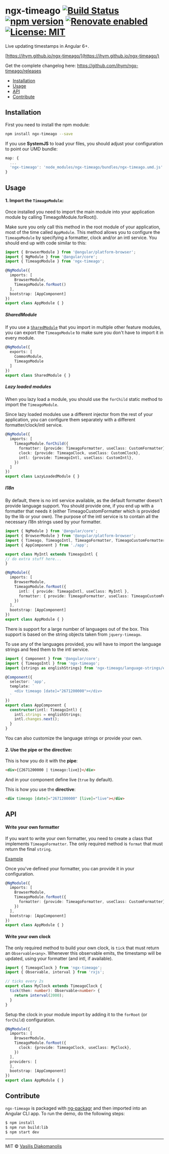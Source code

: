 # ngx-timeago [![Build Status](https://travis-ci.org/ihym/ngx-timeago.svg?branch=master)](https://travis-ci.org/ihym/ngx-timeago) [![npm version](https://badge.fury.io/js/ngx-timeago.svg)](https://badge.fury.io/js/ngx-timeago) [![Renovate enabled](https://img.shields.io/badge/renovate-enabled-brightgreen.svg?style=flat-square)](https://renovateapp.com/) [![License: MIT](https://img.shields.io/badge/License-MIT-brightgreen.svg)](https://opensource.org/licenses/MIT)

Live updating timestamps in Angular 6+.

[https://ihym.github.io/ngx-timeago/](https://ihym.github.io/ngx-timeago/)

Get the complete changelog here: https://github.com/ihym/ngx-timeago/releases

* [Installation](#installation)
* [Usage](#usage)
* [API](#api)
* [Contribute](#contribute)


## Installation

First you need to install the npm module:

```sh
npm install ngx-timeago --save
```


If you use **SystemJS** to load your files, you should adjust your configuration to point our UMD bundle:

```javascript
map: {
  ...
  'ngx-timeago': 'node_modules/ngx-timeago/bundles/ngx-timeago.umd.js'
}
```


## Usage

#### 1. Import the `TimeagoModule`:

Once installed you need to import the main module into your application module by calling TimeagoModule.forRoot(). 

Make sure you only call this method in the root module of your application, most of the time called `AppModule`.
This method allows you to configure the `TimeagoModule` by specifying a formatter, clock and/or an intl service. You should end up with code similar to this:

```ts
import { BrowserModule } from '@angular/platform-browser';
import { NgModule } from '@angular/core';
import { TimeagoModule } from 'ngx-timeago';

@NgModule({
  imports: [
    BrowserModule,
    TimeagoModule.forRoot()
  ],
  bootstrap: [AppComponent]
})
export class AppModule { }
```

##### SharedModule

If you use a [`SharedModule`](https://angular.io/docs/ts/latest/guide/ngmodule.html#!#shared-modules) that you import in multiple other feature modules,
you can export the `TimeagoModule` to make sure you don't have to import it in every module.

```ts
@NgModule({
  exports: [
    CommonModule,
    TimeagoModule
  ]
})
export class SharedModule { }
```

##### Lazy loaded modules

When you lazy load a module, you should use the `forChild` static method to import the `TimeagoModule`.

Since lazy loaded modules use a different injector from the rest of your application, you can configure them separately with a different formatter/clock/intl service.

```ts
@NgModule({
  imports: [
    TimeagoModule.forChild({
      formatter: {provide: TimeagoFormatter, useClass: CustomFormatter},
      clock: {provide: TimeagoClock, useClass: CustomClock},
      intl: {provide: TimeagoIntl, useClass: CustomIntl},
    })
  ]
})
export class LazyLoadedModule { }
```

##### I18n

By default, there is no intl service available, as the default formatter doesn't provide language support.
You should provide one, if you end up with a formatter that needs it (either TimeagoCustomFormatter which is provided by the lib or your own). The purpose of the intl service is to contain all the necessary i18n strings used by your formatter.

```ts
import { NgModule } from '@angular/core';
import { BrowserModule } from '@angular/platform-browser';
import { Timeago, TimeagoIntl, TimeagoFormatter, TimeagoCustomFormatter } from 'ngx-timeago';
import { AppComponent } from './app';

export class MyIntl extends TimeagoIntl {
// do extra stuff here...
}

@NgModule({
  imports: [
    BrowserModule,
    TimeagoModule.forRoot({
      intl: { provide: TimeagoIntl, useClass: MyIntl },
      formatter: { provide: TimeagoFormatter, useClass: TimeagoCustomFormatter },
    })
  ],
  bootstrap: [AppComponent]
})
export class AppModule { }
```

There is support for a large number of languages out of the box. This support is based on the string objects taken from `jquery-timeago`.

To use any of the languages provided, you will have to import the language strings and feed them to the intl service.

```ts
import { Component } from '@angular/core';
import { TimeagoIntl } from 'ngx-timeago';
import {strings as englishStrings} from 'ngx-timeago/language-strings/en';

@Component({
  selector: 'app',
  template: `
    <div timeago [date]="2671200000"></div>
  `
})
export class AppComponent {
  constructor(intl: TimeagoIntl) {
    intl.strings = englishStrings;
    intl.changes.next();
  }
}
```

You can also customize the language strings or provide your own.


#### 2. Use the pipe or the directive:

This is how you do it with the **pipe**:
```html
<div>{{2671200000 | timeago:live}}</div>
```
And in your component define live (`true` by default).

This is how you use the **directive**:
```html
<div timeago [date]="2671200000" [live]="live"></div>
```

## API

#### Write your own formatter

If you want to write your own formatter, you need to create a class that implements `TimeagoFormatter`. The only required method is `format` that must return the final `string`.

[Example](lib/src/timeago.formatter.ts)

Once you've defined your formatter, you can provide it in your configuration.

```ts
@NgModule({
  imports: [
    BrowserModule,
    TimeagoModule.forRoot({
      formatter: {provide: TimeagoFormatter, useClass: CustomFormatter}
    })
  ],
  bootstrap: [AppComponent]
})
export class AppModule { }
```

#### Write your own clock

The only required method to build your own clock, is `tick` that must return an `Observable<any>`. Whenever this observable emits, the timestamp will be updated, using your formatter (and intl, if available).

```ts
import { TimeagoClock } from 'ngx-timeago';
import { Observable, interval } from 'rxjs';

// ticks every 2s
export class MyClock extends TimeagoClock {
  tick(then: number): Observable<number> {
    return interval(2000);
  }
}
```

Setup the clock in your module import by adding it to the `forRoot` (or `forChild`) configuration.

```ts
@NgModule({
  imports: [
    BrowserModule,
    TimeagoModule.forRoot({
      clock: {provide: TimeagoClock, useClass: MyClock},
    })
  ],
  providers: [
  ],
  bootstrap: [AppComponent]
})
export class AppModule { }
```

## Contribute
`ngx-timeago` is packaged with [ng-packagr](https://github.com/dherges/ng-packagr) and then imported into an Angular CLI app.
To run the demo, do the following steps:

```bash
$ npm install
$ npm run build:lib
$ npm start dev
```

***
MIT © [Vasilis Diakomanolis](https://github.com/ihym)
